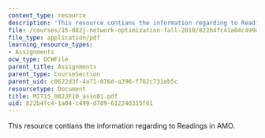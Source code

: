 ```yaml
---
content_type: resource
description: 'This resource contians the information regarding to Readings in AMO. '
file: /courses/15-082j-network-optimization-fall-2010/822b4fc41a04c499d789612240315f61_MIT15_082JF10_assn01.pdf
file_type: application/pdf
learning_resource_types:
- Assignments
ocw_type: OCWFile
parent_title: Assignments
parent_type: CourseSection
parent_uid: c0622d3f-4a71-076d-a396-f762c731eb5c
resourcetype: Document
title: MIT15_082JF10_assn01.pdf
uid: 822b4fc4-1a04-c499-d789-612240315f61
---
```

This resource contians the information regarding to Readings in AMO. 

